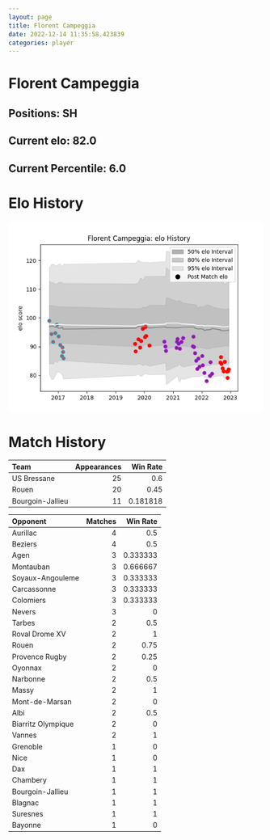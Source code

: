 ```yaml
---  
layout: page  
title: Florent Campeggia  
date: 2022-12-14 11:35:58.423839  
categories: player  
---
```

# Florent Campeggia

## Positions: SH

## Current elo: 82.0

## Current Percentile: 6.0

# Elo History


![elo history](history_FlorentCampeggia.png)
# Match History


| Team             |   Appearances |   Win Rate |
|:-----------------|--------------:|-----------:|
| US Bressane      |            25 |   0.6      |
| Rouen            |            20 |   0.45     |
| Bourgoin-Jallieu |            11 |   0.181818 |

| Opponent           |   Matches |   Win Rate |
|:-------------------|----------:|-----------:|
| Aurillac           |         4 |   0.5      |
| Beziers            |         4 |   0.5      |
| Agen               |         3 |   0.333333 |
| Montauban          |         3 |   0.666667 |
| Soyaux-Angouleme   |         3 |   0.333333 |
| Carcassonne        |         3 |   0.333333 |
| Colomiers          |         3 |   0.333333 |
| Nevers             |         3 |   0        |
| Tarbes             |         2 |   0.5      |
| Roval Drome XV     |         2 |   1        |
| Rouen              |         2 |   0.75     |
| Provence Rugby     |         2 |   0.25     |
| Oyonnax            |         2 |   0        |
| Narbonne           |         2 |   0.5      |
| Massy              |         2 |   1        |
| Mont-de-Marsan     |         2 |   0        |
| Albi               |         2 |   0.5      |
| Biarritz Olympique |         2 |   0        |
| Vannes             |         2 |   1        |
| Grenoble           |         1 |   0        |
| Nice               |         1 |   0        |
| Dax                |         1 |   1        |
| Chambery           |         1 |   1        |
| Bourgoin-Jallieu   |         1 |   1        |
| Blagnac            |         1 |   1        |
| Suresnes           |         1 |   1        |
| Bayonne            |         1 |   0        |